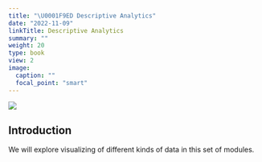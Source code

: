 ```yaml
---
title: "\U0001F9ED Descriptive Analytics"
date: "2022-11-09"
linkTitle: Descriptive Analytics
summary: ""
weight: 20
type: book
view: 2
image:
  caption: ""
  focal_point: "smart"
---
```


![](featured.jpg)

## Introduction

We will explore visualizing of different kinds of data in this set of modules. 


